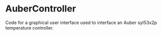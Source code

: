 # AuberController
Code for a graphical user interface used to interface an Auber syl53x2p temperature controller.
